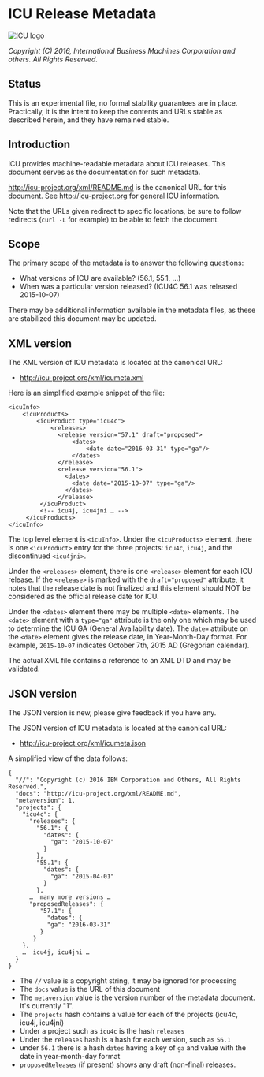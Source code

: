 ICU Release Metadata
====================

![ICU logo](http://icu-project.org/repos/icu/icuhtml/trunk/design/iculogo/iculogo_64.png)

*Copyright (C) 2016, International Business Machines Corporation and others.  All Rights Reserved.*

Status
------

This is an experimental file, no formal stability guarantees are in place.
Practically, it is the intent to keep the contents and URLs stable
as described herein, and they have remained stable.

Introduction
------------

ICU provides machine-readable metadata about ICU releases.
This document serves as the documentation for such metadata.

http://icu-project.org/xml/README.md is the canonical URL for this document.
See http://icu-project.org for general ICU information.

Note that the URLs given redirect to specific locations, be sure to
follow redirects (`curl -L` for example) to be able to fetch the document.

Scope
-----

The primary scope of the metadata is to answer the following questions:

* What versions of ICU are available? (56.1, 55.1, …)
* When was a particular version released? (ICU4C 56.1 was released 2015-10-07)

There may be additional information available in the metadata files, as these
are stabilized this document may be updated.

XML version
-----------

The XML version of ICU metadata is located at the canonical URL:

* http://icu-project.org/xml/icumeta.xml

Here is an simplified example snippet of the file:

	<icuInfo>
	    <icuProducts>
	        <icuProduct type="icu4c">
	            <releases>
	              <release version="57.1" draft="proposed">
	                  <dates>
	                      <date date="2016-03-31" type="ga"/>
	                  </dates>
	              </release>
	              <release version="56.1">
	                <dates>
	                  <date date="2015-10-07" type="ga"/>
	                </dates>
	              </release>
	         </icuProduct>
	         <!-- icu4j, icu4jni … -->
	     </icuProducts>
	</icuInfo>

The top level element is `<icuInfo>`. Under the `<icuProducts>` element, there is one `<icuProduct>` entry for the three projects: `icu4c`, `icu4j`,
and the discontinued `<icu4jni>`.

Under the `<releases>` element, there is one `<release>` element for each ICU release.
If the `<release>` is marked with the `draft="proposed"` attribute, it notes that the
release date is not finalized and this element should NOT be considered as the official
release date for ICU.

Under the `<dates>` element there may be multiple `<date>` elements.
The `<date>` element with a `type="ga"` attribute is the only one which may
be used to determine the ICU GA (General Availability date).
The `date=` attribute on the `<date>` element gives the release date, in
Year-Month-Day format. For example, `2015-10-07` indicates October 7th, 2015 AD
(Gregorian calendar).


The actual XML file contains a reference to an XML DTD and may be validated.

JSON version
------------

The JSON version is new, please give feedback if you have any.

The JSON version of ICU metadata is located at the canonical URL:

* http://icu-project.org/xml/icumeta.json

A simplified view of the data follows:

	{
	  "//": "Copyright (c) 2016 IBM Corporation and Others, All Rights Reserved.",
	  "docs": "http://icu-project.org/xml/README.md",
	  "metaversion": 1,
	  "projects": {
	    "icu4c": {
	      "releases": {
	        "56.1": {
	          "dates": {
	            "ga": "2015-10-07"
	          }
	        },
	        "55.1": {
	          "dates": {
	            "ga": "2015-04-01"
	          }
	        },
	      …  many more versions …
	      "proposedReleases": {
	         "57.1": {
	           "dates": {
	           "ga": "2016-03-31"
	         }
	       }
	    },
	    …  icu4j, icu4jni …
	  }
	}

* The `//` value is a copyright string, it may be ignored for processing
* The `docs` value is the URL of this document
* The `metaversion` value is the version number of the metadata document. It's currently "1".
* The `projects` hash contains a value for each of the projects (icu4c, icu4j, icu4jni)
 * Under a project such as `icu4c` is the hash `releases`
  * Under the `releases` hash is a hash for each version, such as `56.1`
   * under `56.1` there is a hash `dates` having a key of `ga` and value with the date in year-month-day format
 * `proposedReleases` (if present) shows any draft (non-final) releases.
